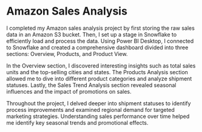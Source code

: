 # Amazon Sales Analysis

I completed my Amazon sales analysis project by first storing the raw sales data in an Amazon S3 bucket. Then, I set up a stage in Snowflake to efficiently load and process the data. Using Power BI Desktop, I connected to Snowflake and created a comprehensive dashboard divided into three sections: Overview, Products, and Product View.

In the Overview section, I discovered interesting insights such as total sales units and the top-selling cities and states. The Products Analysis section allowed me to dive into different product categories and analyze shipment statuses. Lastly, the Sales Trend Analysis section revealed seasonal influences and the impact of promotions on sales.

Throughout the project, I delved deeper into shipment statuses to identify process improvements and examined regional demand for targeted marketing strategies. Understanding sales performance over time helped me identify key seasonal trends and promotional effects.
